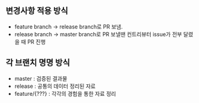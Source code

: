 ## 변경사항 적용 방식

- feature branch -> release branch로 PR 보냄.
- release branch -> master branch로 PR 보낼땐 컨트리뷰터 issue가 전부 달렸을 때 PR 진행

## 각 브랜치 명명 방식

- master : 검증된 결과물
- release : 공통의 데이터 정리된 자료
- feature/{???} : 각각의 경험을 통한 자료 정리
